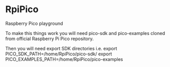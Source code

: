 # RpiPico
Raspberry Pico playground

To make this things work you will need pico-sdk and pico-examples cloned from official Raspberry Pi Pico repository. 

Then you will need export SDK directories i.e.
export PICO_SDK_PATH=/home/RpiPico/pico-sdk/
export PICO_EXAMPLES_PATH=/home/RpiPico/pico-examples
